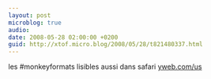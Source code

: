 ```yaml
---
layout: post
microblog: true
audio: 
date: 2008-05-28 02:00:00 +0200
guid: http://xtof.micro.blog/2008/05/28/t821480337.html
---
```

les #monkeyformats lisibles aussi dans safari [yweb.com/us](http://yweb.com/us)
